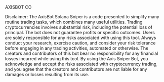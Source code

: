 AXISBOT CO

Disclaimer:
The AxisBot Solana Sniper is a code presented to simplify many routine trading tasks, 
which combines many useful utilities. 
Trading cryptocurrencies involves substantial risk, including the potential loss of principal. 
The bot does not guarantee profits or specific outcomes. 
Users are solely responsible for any risks associated with using this tool. 
Always conduct your research, exercise caution, and consider your risk tolerance before engaging in any trading activities, 
automated or otherwise. 
The creators and contributors of this bot bear no responsibility for any financial losses incurred while using this tool.
By using the Axis Sniper Bot, you acknowledge and accept the risks associated with cryptocurrency trading, 
and you agree that the creators and contributors are not liable for any damages or losses resulting from its use.